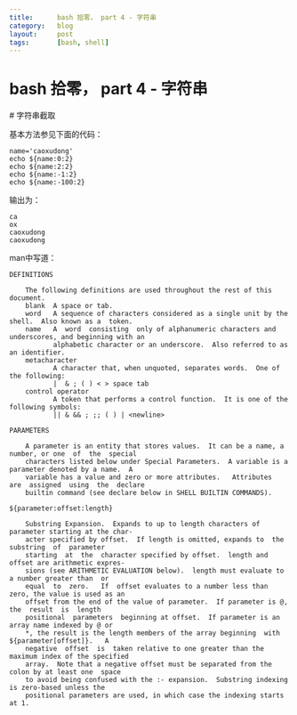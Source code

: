 ```yaml
---
title:      bash 拾零， part 4 - 字符串
category:   blog
layout:     post
tags:       [bash, shell]
---
```




bash 拾零， part 4 - 字符串
=================




<a name="substring" />
# 字符串截取

基本方法参见下面的代码：

    name='caoxudong'
    echo ${name:0:2}
	echo ${name:2:2}
	echo ${name:-1:2}
	echo ${name:-100:2}

输出为：

    ca
    ox
    caoxudong
    caoxudong

man中写道：

    DEFINITIONS

        The following definitions are used throughout the rest of this document.
        blank  A space or tab.
        word   A sequence of characters considered as a single unit by the shell.  Also known as a  token.
        name   A  word  consisting  only of alphanumeric characters and underscores, and beginning with an
               alphabetic character or an underscore.  Also referred to as an identifier.
        metacharacter
               A character that, when unquoted, separates words.  One of the following:
               |  & ; ( ) < > space tab
        control operator
               A token that performs a control function.  It is one of the following symbols:
               || & && ; ;; ( ) | <newline>

    PARAMETERS
    
        A parameter is an entity that stores values.  It can be a name, a number, or one  of  the  special
        characters listed below under Special Parameters.  A variable is a parameter denoted by a name.  A
        variable has a value and zero or more attributes.   Attributes  are  assigned  using  the  declare
        builtin command (see declare below in SHELL BUILTIN COMMANDS).

    ${parameter:offset:length}
    
        Substring Expansion.  Expands to up to length characters of parameter starting at the char-
        acter specified by offset.  If length is omitted, expands to  the  substring  of  parameter
        starting  at  the  character specified by offset.  length and offset are arithmetic expres-
        sions (see ARITHMETIC EVALUATION below).  length must evaluate to a number greater than  or
        equal  to  zero.   If  offset evaluates to a number less than zero, the value is used as an
        offset from the end of the value of parameter.  If parameter is @,  the  result  is  length
        positional  parameters  beginning at offset.  If parameter is an array name indexed by @ or
        *, the result is the length members of the array beginning  with  ${parameter[offset]}.   A
        negative  offset  is  taken relative to one greater than the maximum index of the specified
        array.  Note that a negative offset must be separated from the colon by at least one  space
        to avoid being confused with the :- expansion.  Substring indexing is zero-based unless the
        positional parameters are used, in which case the indexing starts at 1.
